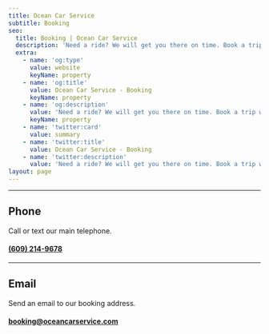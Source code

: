 ```yaml
---
title: Ocean Car Service
subtitle: Booking
seo:
  title: Booking | Ocean Car Service
  description: 'Need a ride? We will get you there on time. Book a trip with us.'
  extra:
    - name: 'og:type'
      value: website
      keyName: property
    - name: 'og:title'
      value: Ocean Car Service - Booking
      keyName: property
    - name: 'og:description'
      value: 'Need a ride? We will get you there on time. Book a trip with us.'
      keyName: property
    - name: 'twitter:card'
      value: summary
    - name: 'twitter:title'
      value: Ocean Car Service - Booking
    - name: 'twitter:description'
      value: 'Need a ride? We will get you there on time. Book a trip with us.'
layout: page
---
```


---
## Phone
Call or text our main telephone.

#### [(609) 214-9678](tel:+16092149678)

---


## Email
Send an email to our booking address.

#### [booking@oceancarservice.com](mailto:booking@oceancarservice.com)
